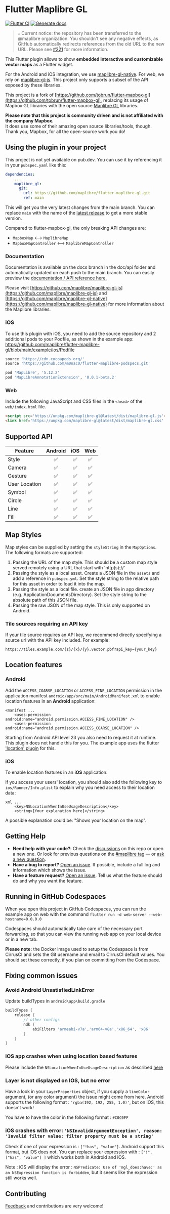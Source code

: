 # Flutter Maplibre GL
[![Flutter CI](https://github.com/maplibre/flutter-maplibre-gl/actions/workflows/flutter_ci.yml/badge.svg)](https://github.com/maplibre/flutter-maplibre-gl/actions/workflows/flutter_ci.yml)
[![Generate docs](https://github.com/maplibre/flutter-maplibre-gl/actions/workflows/generate_docs.yml/badge.svg)](https://github.com/maplibre/flutter-maplibre-gl/actions/workflows/generate_docs.yml)

> ``⚠️`` Current notice: the repository has been transferred to the @maplibre organization. You shouldn't see any negative effects, as GitHub automatically redirects references from the old URL to the new URL. Please see [#221](https://github.com/maplibre/flutter-maplibre-gl/issues/221) for more information.

This Flutter plugin allows to show **embedded interactive and customizable vector maps** as a Flutter widget. 

For the Android and iOS integration, we use [maplibre-gl-native](https://github.com/maplibre/maplibre-gl-native). For web, we rely on [maplibre-gl-js](https://github.com/maplibre/maplibre-gl-js). This project only supports a subset of the API exposed by these libraries. 


This project is a fork of [https://github.com/tobrun/flutter-mapbox-gl](https://github.com/tobrun/flutter-mapbox-gl), replacing its usage of Mapbox GL libraries with the open source [Maplibre GL](https://github.com/maplibre) libraries.

**Please note that this project is community driven and is not affiliated with the company Mapbox.** <br>
It does use some of their amazing open source libraries/tools, though. Thank you, Mapbox, for all the open-source work you do!


## Using the plugin in your project

This project is not yet available on pub.dev.
You can use it by referencing it in your `pubspec.yaml` like this:
```yaml
dependencies:
    ...
    maplibre_gl:
      git:
        url: https://github.com/maplibre/flutter-maplibre-gl.git
        ref: main
```
This will get you the very latest changes from the main branch.
You can replace `main` with the name of the [latest release](https://github.com/maplibre/flutter-maplibre-gl/releases)
to get a more stable version.



Compared to flutter-mapbox-gl, the only breaking API changes are: 
- `MapboxMap` <--> `MaplibreMap`
- `MapboxMapController` <--> `MaplibreMapController`


### Documentation
Documentation is available on the docs branch in the doc/api folder and automatically updated on each push to the main branch. You can easily preview the [documentation / API reference here.](https://htmlpreview.github.io/?https://github.com/maplibre/flutter-maplibre-gl/blob/docs/doc/api/index.html)

Please visit [https://github.com/maplibre/maplibre-gl-js](https://github.com/maplibre/maplibre-gl-js) and [https://github.com/maplibre/maplibre-gl-native](https://github.com/maplibre/maplibre-gl-native) for more information about the Maplibre libraries.

### iOS
To use this plugin with iOS, you need to add the source repository and 2 additional pods to your Podfile, as shown in the example app: https://github.com/maplibre/flutter-maplibre-gl/blob/main/example/ios/Podfile

```ruby
source 'https://cdn.cocoapods.org/'
source 'https://github.com/m0nac0/flutter-maplibre-podspecs.git'

pod 'MapLibre', '5.12.2'
pod 'MapLibreAnnotationExtension', '0.0.1-beta.2'
```

### Web
Include the following JavaScript and CSS files in the `<head>` of the `web/index.html` file.

```html
<script src='https://unpkg.com/maplibre-gl@latest/dist/maplibre-gl.js'></script>
<link href='https://unpkg.com/maplibre-gl@latest/dist/maplibre-gl.css' rel='stylesheet' />
```

## Supported API

| Feature | Android | iOS | Web |
| ------ |:-:|:-:|:-:|
| Style | :white_check_mark:   | :white_check_mark: | :white_check_mark: |
| Camera | :white_check_mark:   | :white_check_mark: | :white_check_mark: |
| Gesture | :white_check_mark:   | :white_check_mark: | :white_check_mark: |
| User Location | :white_check_mark: | :white_check_mark: | :white_check_mark: |
| Symbol | :white_check_mark:   | :white_check_mark: | :white_check_mark: |
| Circle | :white_check_mark:   | :white_check_mark: | :white_check_mark: |
| Line | :white_check_mark:   | :white_check_mark: | :white_check_mark: |
| Fill | :white_check_mark:   | :white_check_mark: | :white_check_mark: |


## Map Styles

Map styles can be supplied by setting the `styleString` in the `MapOptions`. The following formats are supported:

1. Passing the URL of the map style. This should be a custom map style served remotely using a URL that start with 'http(s)://'
2. Passing the style as a local asset. Create a JSON file in the `assets` and add a reference in `pubspec.yml`. Set the style string to the relative path for this asset in order to load it into the map.
3. Passing the style as a local file. create an JSON file in app directory (e.g. ApplicationDocumentsDirectory). Set the style string to the absolute path of this JSON file.
4. Passing the raw JSON of the map style. This is only supported on Android.  

### Tile sources requiring an API key
If your tile source requires an API key, we recommend directly specifying a source url with the API key included.
For example:

 `https://tiles.example.com/{z}/{x}/{y}.vector.pbf?api_key={your_key}`



## Location features
### Android
Add the `ACCESS_COARSE_LOCATION` or `ACCESS_FINE_LOCATION` permission in the application manifest `android/app/src/main/AndroidManifest.xml` to enable location features in an **Android** application:
```
<manifest ...
    <uses-permission android:name="android.permission.ACCESS_FINE_LOCATION" />
    <uses-permission android:name="android.permission.ACCESS_COARSE_LOCATION" />
```

Starting from Android API level 23 you also need to request it at runtime. This plugin does not handle this for you. The example app uses the flutter ['location' plugin](https://pub.dev/packages/location) for this.

### iOS
To enable location features in an **iOS** application:

If you access your users' location, you should also add the following key to `ios/Runner/Info.plist` to explain why you need access to their location data:

```
xml ...
    <key>NSLocationWhenInUseUsageDescription</key>
    <string>[Your explanation here]</string>
```

A possible explanation could be: "Shows your location on the map".

## Getting Help

- **Need help with your code?**: Check the [discussions](https://github.com/maplibre/flutter-maplibre-gl/discussions) on this repo or open a new one. 
 Or look for previous questions on the [#maplibre tag](https://stackoverflow.com/questions/tagged/maplibre) — or [ask a new question](https://stackoverflow.com/questions/tagged/maplibre).
- **Have a bug to report?** [Open an issue](https://github.com/maplibre/flutter-maplibre-gl/issues/new). If possible, include a full log and information which shows the issue.
- **Have a feature request?** [Open an issue](https://github.com/maplibre/flutter-maplibre-gl/issues/new). Tell us what the feature should do and why you want the feature.

## Running in GitHub Codespaces
When you open this project in GitHub Codespaces, you can run the example app on web with the command `flutter run -d web-server --web-hostname=0.0.0.0`

Codespaces should automatically take care of the necessary port forwarding, so that you can view the running web app on your local device or in a new tab.

**Please note:** the Docker image used to setup the Codespace is from CirrusCI and sets the Git username and email to CirrusCI default values. You should set these correctly, 
if you plan on committing from the Codespace.


## Fixing common issues
### Avoid Android UnsatisfiedLinkError

Update buildTypes in `android\app\build.gradle`

```gradle
buildTypes {
    release {
        // other configs
        ndk {
            abiFilters 'armeabi-v7a','arm64-v8a','x86_64', 'x86'
        }
    }
}
```

### iOS app crashes when using location based features

Please include the `NSLocationWhenInUseUsageDescription` as described [here](#location-features)

### Layer is not displayed on IOS, but no error

Have a look in your `LayerProperties` object, if you supply a `lineColor` argument, (or any color argument) the issue might come from here.
Android supports the following format : `'rgba(192, 192, 255, 1.0)'`,  but on iOS, this doesn't work! 

You have to have the color in the following format : `#C0C0FF` 

### iOS crashes with error: `'NSInvalidArgumentException', reason: 'Invalid filter value: filter property must be a string'`
Check if one of your expression is : `["!has", "value"]`. Android support this format, but iOS does not.
You can replace your expression with :   `["!",["has", "value"] ]` which works both in Android and iOS.

Note : iOS will display the error : `NSPredicate: Use of 'mgl_does:have:' as an NSExpression function is forbidden`, but it seems like the expression still works well.

## Contributing


[Feedback](https://github.com/maplibre/flutter-maplibre-gl/issues) and contributions are very welcome!
